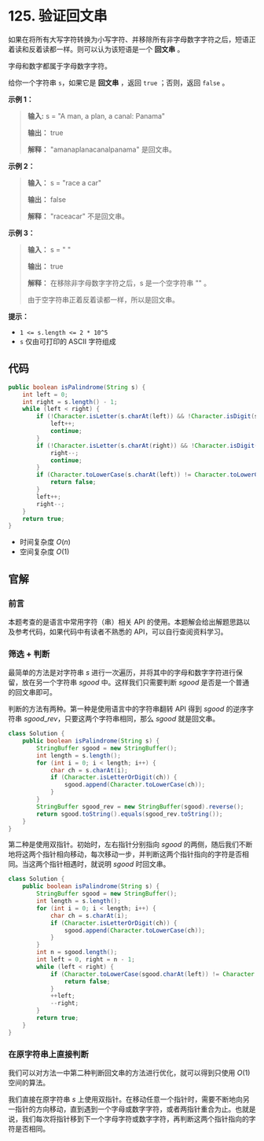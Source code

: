 # 125. 验证回文串

如果在将所有大写字符转换为小写字符、并移除所有非字母数字字符之后，短语正着读和反着读都一样。则可以认为该短语是一个 **回文串**  。

字母和数字都属于字母数字字符。

给你一个字符串 `s`，如果它是 **回文串**  ，返回 `true` ；否则，返回 `false` 。

**示例 1：** 

> **输入:**  s = "A man, a plan, a canal: Panama"
>
> **输出：** true
>
> **解释：** "amanaplanacanalpanama" 是回文串。

**示例 2：** 

> **输入：** s = "race a car"
>
> **输出：** false
>
> **解释：** "raceacar" 不是回文串。

**示例 3：** 

> **输入：** s = " "
>
> **输出：** true
>
> **解释：** 在移除非字母数字字符之后，s 是一个空字符串 "" 。
>
> 由于空字符串正着反着读都一样，所以是回文串。

**提示：** 

*   `1 <= s.length <= 2 * 10^5`
*   `s` 仅由可打印的 ASCII 字符组成

## 代码

```java
public boolean isPalindrome(String s) {
    int left = 0;
    int right = s.length() - 1;
    while (left < right) {
        if (!Character.isLetter(s.charAt(left)) && !Character.isDigit(s.charAt(left))) {
            left++;
            continue;
        }
        if (!Character.isLetter(s.charAt(right)) && !Character.isDigit(s.charAt(right))) {
            right--;
            continue;
        }
        if (Character.toLowerCase(s.charAt(left)) != Character.toLowerCase(s.charAt(right))) {
            return false;
        }
        left++;
        right--;
    }
    return true;
}
```

- 时间复杂度 $O(n)$
- 空间复杂度 $O(1)$

## 官解

### 前言

本题考查的是语言中常用字符（串）相关 API 的使用。本题解会给出解题思路以及参考代码，如果代码中有读者不熟悉的 API，可以自行查阅资料学习。

### 筛选 + 判断

最简单的方法是对字符串 $s$ 进行一次遍历，并将其中的字母和数字字符进行保留，放在另一个字符串 $sgood$ 中。这样我们只需要判断 $sgood$ 是否是一个普通的回文串即可。

判断的方法有两种。第一种是使用语言中的字符串翻转 API 得到 $sgood$ 的逆序字符串 $sgood\_rev$，只要这两个字符串相同，那么 $sgood$ 就是回文串。

```java
class Solution {
    public boolean isPalindrome(String s) {
        StringBuffer sgood = new StringBuffer();
        int length = s.length();
        for (int i = 0; i < length; i++) {
            char ch = s.charAt(i);
            if (Character.isLetterOrDigit(ch)) {
                sgood.append(Character.toLowerCase(ch));
            }
        }
        StringBuffer sgood_rev = new StringBuffer(sgood).reverse();
        return sgood.toString().equals(sgood_rev.toString());
    }
}
```

第二种是使用双指针。初始时，左右指针分别指向 $sgood$ 的两侧，随后我们不断地将这两个指针相向移动，每次移动一步，并判断这两个指针指向的字符是否相同。当这两个指针相遇时，就说明 $sgood$ 时回文串。

```java
class Solution {
    public boolean isPalindrome(String s) {
        StringBuffer sgood = new StringBuffer();
        int length = s.length();
        for (int i = 0; i < length; i++) {
            char ch = s.charAt(i);
            if (Character.isLetterOrDigit(ch)) {
                sgood.append(Character.toLowerCase(ch));
            }
        }
        int n = sgood.length();
        int left = 0, right = n - 1;
        while (left < right) {
            if (Character.toLowerCase(sgood.charAt(left)) != Character.toLowerCase(sgood.charAt(right))) {
                return false;
            }
            ++left;
            --right;
        }
        return true;
    }
}
```

### 在原字符串上直接判断

我们可以对方法一中第二种判断回文串的方法进行优化，就可以得到只使用 $O(1)$ 空间的算法。

我们直接在原字符串 $s$ 上使用双指针。在移动任意一个指针时，需要不断地向另一指针的方向移动，直到遇到一个字母或数字字符，或者两指针重合为止。也就是说，我们每次将指针移到下一个字母字符或数字字符，再判断这两个指针指向的字符是否相同。

